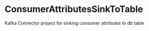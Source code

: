 # ConsumerAttributesSinkToTable
Kafka Connector project for sinking consumer attributes to db table
